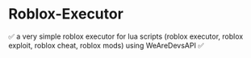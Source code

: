 # Roblox-Executor
✅ a very simple roblox executor for lua scripts (roblox executor, roblox exploit, roblox cheat, roblox mods) using WeAreDevsAPI ✅

